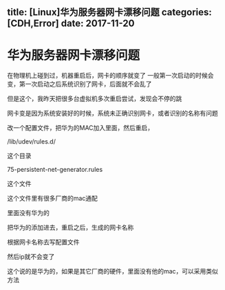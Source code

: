 title: [Linux]华为服务器网卡漂移问题
categories: [CDH,Error]
date: 2017-11-20
---
# 华为服务器网卡漂移问题

在物理机上碰到过，机器重启后，网卡的顺序就变了
一般第一次启动的时候会变，第一次启动之后系统识别了网卡，后面就不会乱了

但是这个，我昨天把很多台虚拟机多次重启尝试，发现会不停的跳

网卡变是因为系统安装好的时候，系统未正确识别网卡，或者识别的名称有问题

改一个配置文件，把华为的MAC加入里面，然后重启，

/lib/udev/rules.d/

这个目录

75-persistent-net-generator.rules

这个文件

这个文件里有很多厂商的mac通配

里面没有华为的

把华为的添加进去，重启之后，生成的网卡名称

根据网卡名称去写配置文件

然后ip就不会变了

这个说的是华为的，如果是其它厂商的硬件，里面没有他的mac，可以采用类似方法